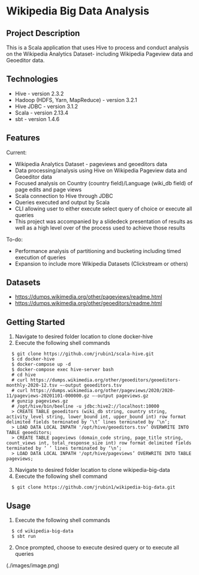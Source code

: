 # Wikipedia Big Data Analysis
## Project Description
This is a Scala application that uses Hive to process and conduct analysis on the Wikipedia Analytics Dataset- including Wikipedia Pageview data and Geoeditor data. 

## Technologies
- Hive - version 2.3.2
- Hadoop (HDFS, Yarn, MapReduce) - version 3.2.1
- Hive JDBC - version 3.1.2
- Scala - version 2.13.4
- sbt - version 1.4.6

## Features
Current:
- Wikipedia Analytics Dataset - pageviews and geoeditors data
- Data processing/analysis using Hive on Wikipedia Pageview data and Geoeditor data
- Focused analysis on Country (country field)/Language (wiki_db field) of page edits and page views
- Scala connection to Hive through JDBC
- Queries executed and output by Scala
- CLI allowing user to either execute select query of choice or execute all queries
- This project was accompanied by a slidedeck presentation of results as well as a high level over of the process used to achieve those results

To-do:
- Performance analysis of partitioning and bucketing including timed execution of queries
- Expansion to include more Wikipedia Datasets (Clickstream or others)

## Datasets
- https://dumps.wikimedia.org/other/pageviews/readme.html
- https://dumps.wikimedia.org/other/geoeditors/readme.html

## Getting Started
1. Navigate to desired folder location to clone docker-hive
2. Execute the following shell commands
```
  $ git clone https://github.com/jrubin1/scala-hive.git
  $ cd docker-hive
  $ docker-compose up -d
  $ docker-compose exec hive-server bash
  # cd hive
  # curl https://dumps.wikimedia.org/other/geoeditors/geoeditors-monthly-2020-12.tsv —-output geoeditors.tsv
  # curl https://dumps.wikimedia.org/other/pageviews/2020/2020-11/pageviews-20201101-000000.gz —-output pageviews.gz
  # gunzip pageviews.gz
  # /opt/hive/bin/beeline -u jdbc:hive2://localhost:10000
  > CREATE TABLE geoeditors (wiki_db string, country string, activity_level string, lower_bound int, upper_bound int) row format delimited fields terminated by ‘\t’ lines terminated by ‘\n’;
  > LOAD DATA LOCAL INPATH '/opt/hive/geoeditors.tsv’ OVERWRITE INTO TABLE geoeditors;
  > CREATE TABLE pageviews (domain_code string, page_title string, count_views int, total_response_size int) row format delimited fields terminated by ‘ ’ lines terminated by ‘\n’;
  > LOAD DATA LOCAL INPATH '/opt/hive/pageviews’ OVERWRITE INTO TABLE pageviews;
```
3. Navigate to desired folder location to clone wikipedia-big-data
4. Execute the following shell command
```
  $ git clone https://github.com/jrubin1/wikipedia-big-data.git
```

## Usage
1. Execute the following shell commands
```
  $ cd wikipedia-big-data
  $ sbt run
```
2. Once prompted, choose to execute desired query or to execute all queries

(./images/image.png)

